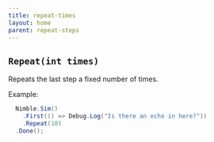 ```yaml
---
title: repeat-times
layout: home
parent: repeat-steps
---
```


## `Repeat(int times)`

Repeats the last step a fixed number of times.

Example:

```csharp
  Nimble.Sim()
    .First(() => Debug.Log("Is there an echo in here?"))
    .Repeat(10)
  .Done();
```